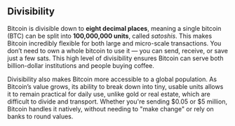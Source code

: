 ## Divisibility

Bitcoin is divisible down to **eight decimal places**, meaning a single bitcoin (BTC) can be split into **100,000,000 units**, called *satoshis*. This makes Bitcoin incredibly flexible for both large and micro-scale transactions. You don’t need to own a whole bitcoin to use it — you can send, receive, or save just a few sats. This high level of divisibility ensures Bitcoin can serve both billion-dollar institutions and people buying coffee.

Divisibility also makes Bitcoin more accessible to a global population. As Bitcoin’s value grows, its ability to break down into tiny, usable units allows it to remain practical for daily use, unlike gold or real estate, which are difficult to divide and transport. Whether you're sending $0.05 or $5 million, Bitcoin handles it natively, without needing to "make change" or rely on banks to round values.
